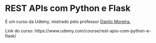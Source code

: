<h1> REST APIs com Python e Flask </h1> 
<p style="text-decoration:None;"> É um curso da Udemy, mistrado pelo professor <a href="https://www.linkedin.com/in/odanilomoreira/"> Danilo Moreira. </a> </p>
<p> Link do curso: https://www.udemy.com/course/rest-apis-com-python-e-flask/ </p>
